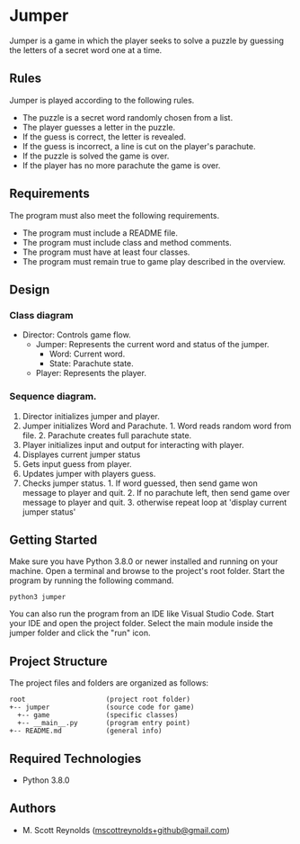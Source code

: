 # Jumper
Jumper is a game in which the player seeks to solve a puzzle by guessing the letters of a secret word one at a time.

## Rules
Jumper is played according to the following rules.

- The puzzle is a secret word randomly chosen from a list.
- The player guesses a letter in the puzzle.
- If the guess is correct, the letter is revealed.
- If the guess is incorrect, a line is cut on the player's parachute.
- If the puzzle is solved the game is over.
- If the player has no more parachute the game is over.

## Requirements
The program must also meet the following requirements.

- The program must include a README file.
- The program must include class and method comments.
- The program must have at least four classes.
- The program must remain true to game play described in the overview.


## Design
### Class diagram
- Director: Controls game flow.
  - Jumper: Represents the current word and status of the jumper.
    - Word: Current word.
    - State: Parachute state.
  - Player: Represents the player.

### Sequence diagram.
1. Director initializes jumper and player.
  1. Jumper initializes Word and Parachute.
    1. Word reads random word from file.
    2. Parachute creates full parachute state.
  2. Player initializes input and output for interacting with player.
2. Displayes current jumper status
  1. Gets input guess from player.
  2. Updates jumper with players guess.
  3. Checks jumper status.
    1. If word guessed, then send game won message to player and quit.
    2. If no parachute left, then send game over message to player and quit.
    3. otherwise repeat loop at 'display current jumper status'


## Getting Started
Make sure you have Python 3.8.0 or newer installed and running on your machine. Open a terminal and browse to the project's root folder. Start the program by running the following command.
```
python3 jumper 
```
You can also run the program from an IDE like Visual Studio Code. Start your IDE and open the project folder. Select the main module inside the jumper folder and click the "run" icon.

## Project Structure
The project files and folders are organized as follows:
```
root                    (project root folder)
+-- jumper              (source code for game)
  +-- game              (specific classes)
  +-- __main__.py       (program entry point)
+-- README.md           (general info)
```

## Required Technologies
* Python 3.8.0

## Authors
* M. Scott Reynolds (mscottreynolds+github@gmail.com)
